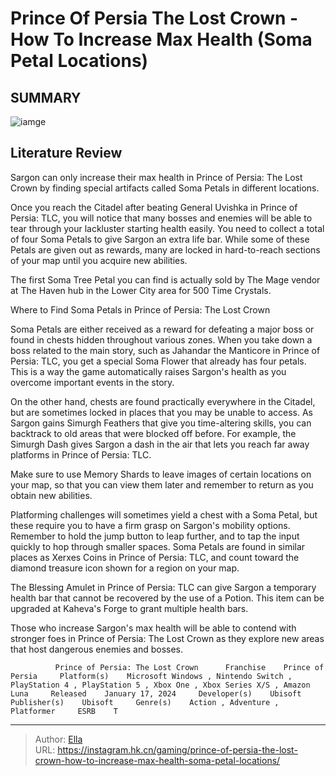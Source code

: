 # Prince Of Persia The Lost Crown - How To Increase Max Health (Soma Petal Locations)


## SUMMARY 

![iamge](https://static1.srcdn.com/wordpress/wp-content/uploads/2024/01/prince-of-persia-the-lost-crown-how-to-increase-max-health-soma-petal-locations.jpg)

## Literature Review

Sargon can only increase their max health in Prince of Persia: The Lost Crown by finding special artifacts called Soma Petals in different locations.





Once you reach the Citadel after beating General Uvishka in Prince of Persia: TLC, you will notice that many bosses and enemies will be able to tear through your lackluster starting health easily. You need to collect a total of four Soma Petals to give Sargon an extra life bar. While some of these Petals are given out as rewards, many are locked in hard-to-reach sections of your map until you acquire new abilities.






The first Soma Tree Petal you can find is actually sold by The Mage vendor at The Haven hub in the Lower City area for 500 Time Crystals.





 Where to Find Soma Petals in Prince of Persia: The Lost Crown 
          

Soma Petals are either received as a reward for defeating a major boss or found in chests hidden throughout various zones. When you take down a boss related to the main story, such as Jahandar the Manticore in Prince of Persia: TLC, you get a special Soma Flower that already has four petals. This is a way the game automatically raises Sargon&#39;s health as you overcome important events in the story.

On the other hand, chests are found practically everywhere in the Citadel, but are sometimes locked in places that you may be unable to access. As Sargon gains Simurgh Feathers that give you time-altering skills, you can backtrack to old areas that were blocked off before. For example, the Simurgh Dash gives Sargon a dash in the air that lets you reach far away platforms in Prince of Persia: TLC.






Make sure to use Memory Shards to leave images of certain locations on your map, so that you can view them later and remember to return as you obtain new abilities.




Platforming challenges will sometimes yield a chest with a Soma Petal, but these require you to have a firm grasp on Sargon&#39;s mobility options. Remember to hold the jump button to leap further, and to tap the input quickly to hop through smaller spaces. Soma Petals are found in similar places as Xerxes Coins in Prince of Persia: TLC, and count toward the diamond treasure icon shown for a region on your map.



The Blessing Amulet in Prince of Persia: TLC can give Sargon a temporary health bar that cannot be recovered by the use of a Potion. This item can be upgraded at Kaheva&#39;s Forge to grant multiple health bars.




Those who increase Sargon&#39;s max health will be able to contend with stronger foes in Prince of Persia: The Lost Crown as they explore new areas that host dangerous enemies and bosses.




              Prince of Persia: The Lost Crown      Franchise    Prince of Persia     Platform(s)    Microsoft Windows , Nintendo Switch , PlayStation 4 , PlayStation 5 , Xbox One , Xbox Series X/S , Amazon Luna     Released    January 17, 2024     Developer(s)    Ubisoft     Publisher(s)    Ubisoft     Genre(s)    Action , Adventure , Platformer     ESRB    T      


---

> Author: [Ella](https://instagram.hk.cn/)  
> URL: https://instagram.hk.cn/gaming/prince-of-persia-the-lost-crown-how-to-increase-max-health-soma-petal-locations/  

